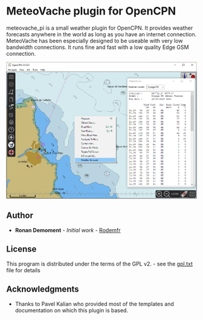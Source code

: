 # MeteoVache plugin for OpenCPN

meteovache_pi is a small weather plugin for OpenCPN. It provides weather forecasts anywhere in the world as long as you have an internet connection.
MeteoVache has been especially designed to be useable with very low bandwidth connections. It runs fine and fast with a low quality Edge GSM connection.

![Sample picture](files/meteovache_en_256.png)

## Author

* **Ronan Demoment** - *Initial work* - [Rodemfr](https://github.com/Rodemfr)

## License

This program is distributed under the terms of the GPL v2. - see the [gpl.txt](cmake/gpl.txt) file for details

## Acknowledgments

* Thanks to Pavel Kalian who provided most of the templates and documentation on which this plugin is based.

